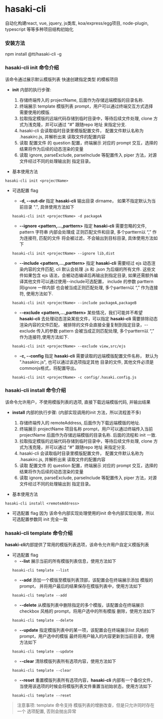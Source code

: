 # hasaki-cli
自动化构建react, vue, jquery, js类库, koa/express/egg项目, node-plugin, typescript 等等多种项目结构初始化

### 安装方法

npm install @tt/hasaki-cli -g

### hasaki-cli init 命令介绍
该命令通过展示默认模版列表 快速创建指定类型 的模板项目
+ **init** 内部的执行步骤:
    1. 存储终端传入的 projectName, 后面作为存储远端模版的目录名称.
    2. 终端展示 template 模版列表 prompt，用户可以通过终端交互方式选择 需要使用的模版.
    3. 拉取指定模版的远端代码存储到临时目录中，等待后续文件处理, clone 方式为浅克隆，并可以通过 “#” 跟随repo 地址 来指定分支.
    4. hasaki-cli 会读取临时目录里模版配置文件， 配置文件默认名称为 .hasakirc.js, 并解析出来 读取文件的配置内容
    5. 读取 配置文件 的 question 配置，终端展示 对应的 prompt 交互，选择的结果将作为后续的动态渲染的变量
    6. 读取 ignore, parseExclude, parseInclude 等配置传入 piper 方法，对源文件经过不同的处理输出到 指定目录。

+ 基本使用方法
```shell
hasaki-cli init <projectName>
```

+ 可选配置 flag
    - **-d, --out-dir <dirname>** 指定 **hasaki-cli** 
    输出目录 dirname， 如果不指定默认为当前目录 ".", 具体使用方法如下
    ```shell
    hasaki-cli init <projectName> -d packageA
    ```

    - **--ignore <pattern,...,parttern>** 指定 **hasaki-cli** 
    需要忽略的文件, pattern 字符串 内部会处理成 正则匹配文件和目录, 多个parttern以 “,” 作为连接符, 匹配的文件 将会被过滤，不会输出到目标目录, 具体使用方法如下
    ```shell
    hasaki-cli init <projectName> --ignore lib,dist
    ```

    - **--include <pattern,...,parttern>** 指定 **hasaki-cli** 需要经过 ejs 动态渲染内容的文件匹配, cli 默认会处理 .js 和 .json 为后缀的所有文件. 这些文件如果包含 ejs 语法，会被动态编译后再输出到指定目录, 如果还需额外编译其他文件可以通过使用--include可选配置， include 的参数 parttern 同ignore 一样内部 也会被当成正则匹配处理, 多个parttern以 “,” 作为连接符, 使用方法如下.
    ```shell
    hasaki-cli init <projectName> --include packageA,packageB
    ```

    - **--exclude <pattern,...,parttern>** 某些情况，我们可能并不希望 **hasaki-cli** 去处理动态渲染某些文件，可以指定 **hasaki-cli** 需要排除动态渲染内容的文件匹配， 被排除的文件会直接全量复制到指定目录，--exclude 传入的参数 pattern 会被当成正则匹配处理, 多个parttern以 “,” 作为连接符,使用方法如下.
     ```shell
    hasaki-cli init <projectName> --exclude view,src/ejs
    ```

    - **-c, --config <configName>** 指定 **hasaki-cli** 需要读取的远端模版配置文件名称， 默认为 ".hasakirc.js", 也可以通过该选项指定其他 目录的文件, 其他文件必须是 commonjs格式，将配置导出。
    ```shell
    hasaki-cli init <projectName> -c config/.hasaki.config.js
    ```

### hasaki-cli install 命令介绍
该命令允许用户，不使用模版列表的选项, 直接下载远端模版代码, 并输出结果
+ **install** 内部的执行步骤: (内部实现调用的init 方法，所以流程差不多)
    1. 存储终端传入的 remoteAddress, 后面作为下载远端模版的地址.
    2. 终端展示 projectName 项目名称 prompt，用户可以通过终端传入当前 projectName 后面作为存储远端模版的目录名称. 后面的流程和 init 一致.
    3. 拉取指定模版的远端代码存储到临时目录中，等待后续文件处理, clone 方式为浅克隆，并可以通过 “#” 跟随repo 地址 来指定分支.
    4. hasaki-cli 会读取临时目录里模版配置文件， 配置文件默认名称为 .hasakirc.js, 并解析出来 读取文件的配置内容
    5. 读取 配置文件 的 question 配置，终端展示 对应的 prompt 交互，选择的结果将作为后续的动态渲染的变量
    6. 读取 ignore, parseExclude, parseInclude 等配置传入 piper 方法，对源文件经过不同的处理输出到 指定目录。

+ 基本使用方法
```shell
hasaki-cli install <remoteAddress>
```
+ 可选配置 flag
因为 该命令内部实现处理使用的init 命令内部实现处理，所以可选配置参数同 init 完全一致

### hasaki-cli template 命令介绍
**hasaki-cli**内部提供了常用的模版列表选项，该命令允许用户自定义模版列表

+ 可选配置 flag
    - **--list** 展示当前的所有模版列表信息，使用方法如下
    ```shell
    hasaki-cli template --list
    ```
    - **--add** 添加一个模版至模版列表顶部，该配置会在终端展示添加 模版的 prompt， 并将用户最后的结果保存在模版列表中，使用方法如下
     ```shell
    hasaki-cli template --add
    ```
    - **--delete** 从模版列表中删除指定的多个模版，该配置会在终端展示checkbox 风格的 prompt，将用户选中的所有模版 删除，使用方法如下
    ```shell
    hasaki-cli template --delete
    ```
    - **--update** 指定模版列表中的某一项，该配置会在终端展示list 风格的 prompt，用户选中的模版 最终将用户输入的内容更新到当前目录，使用方法如下
    ```shell
    hasaki-cli template --update
    ```
    - **--clear** 清除模版列表所有选项内容，使用方法如下
    ```shell
    hasaki-cli template --clear
    ```
    - **--reset** 重置模版列表所有选项内容，**hasaki-cli** 内部有一个备份文件，当使用该选项的时候会将模版列表文件重置当初始状态，使用方法如下
    ```shell
    hasaki-cli template --reset
    ```
> 注意事项: template 命令支持 模版列表的增删改查，但是只允许同时存在一个 选项配置, 否则会抛出异常
